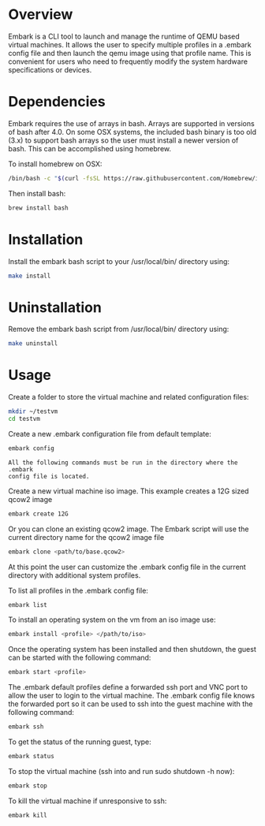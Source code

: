 # Overview

Embark is a CLI tool to launch and manage the runtime of QEMU based 
virtual machines. It allows the user to specify multiple profiles in a .embark
config file and then launch the qemu image using that profile name. This is 
convenient for users who need to frequently modify the system hardware 
specifications or devices. 

# Dependencies 

Embark requires the use of arrays in bash. Arrays are supported in versions of 
bash after 4.0. On some OSX systems, the included bash binary is too old (3.x) 
to support bash arrays so the user must install a newer version of bash. This 
can be accomplished using homebrew. 

To install homebrew on OSX: 

```bash
/bin/bash -c "$(curl -fsSL https://raw.githubusercontent.com/Homebrew/install/HEAD/install.sh)"
```

Then install bash:

```bash
brew install bash 
```

# Installation 

Install the embark bash script to your /usr/local/bin/ directory using: 

```bash
make install
```

# Uninstallation 

Remove the embark bash script from /usr/local/bin/ directory using: 

```bash
make uninstall
```

# Usage

Create a folder to store the virtual machine and related configuration files: 

```bash
mkdir ~/testvm
cd testvm 
```

Create a new .embark configuration file from default template:

```bash
embark config 
```

	All the following commands must be run in the directory where the .embark 
	config file is located. 

Create a new virtual machine iso image. This example creates a 12G sized qcow2 
image

```bash
embark create 12G 
```

Or you can clone an existing qcow2 image. The Embark script will use the 
current directory name for the qcow2 image file 

```bash
embark clone <path/to/base.qcow2>
```

At this point the user can customize the .embark config file in the current 
directory with additional system profiles. 

To list all profiles in the .embark config file:

```bash
embark list 
```

To install an operating system on the vm from an iso image use:

```bash
embark install <profile> </path/to/iso>
```

Once the operating system has been installed and then shutdown, the guest 
can be started with the following command:

```bash
embark start <profile>
```

The .embark default profiles define a forwarded ssh port and VNC port to allow 
the user to login to the virtual machine. The .embark config file knows the 
forwarded port so it can be used to ssh into the guest machine with the 
following command: 

```bash
embark ssh 
```

To get the status of the running guest, type: 

```bash
embark status 
```

To stop the virtual machine (ssh into and run sudo shutdown -h now): 
 
```bash
embark stop  
```

To kill the virtual machine if unresponsive to ssh:

```bash
embark kill
```

